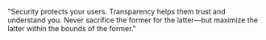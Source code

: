 "Security protects your users. Transparency helps them trust and understand you. Never sacrifice the former for the latter—but maximize the latter within the bounds of the former."
